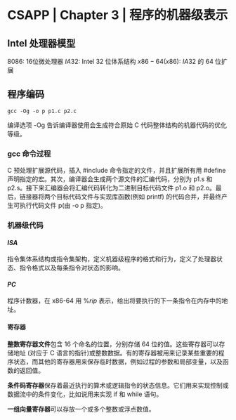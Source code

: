 # CSAPP | Chapter 3 | 程序的机器级表示
## Intel 处理器模型
$8086$: 16位微处理器
$IA32$: Intel 32 位体系结构
$x86-64(x86)$: $IA32$ 的 64 位扩展
## 程序编码
```shell
gcc -Og -o p p1.c p2.c
```
编译选项 -Og 告诉编译器使用会生成符合原始 C 代码整体结构的机器代码的优化等级。
### gcc 命令过程
C 预处理扩展源代码，插入 \#include 命令指定的文件，并且扩展所有用 \#define 声明指定的宏。其次，编译器会生成两个源文件的汇编代码，分别为 p1.s 和 p2.s。接下来汇编器会将汇编代码转化为二进制目标代码文件 p1.o 和 p2.o。最后，链接器将两个目标代码文件与实现库函数(例如 printf) 的代码合并，并最终产生可执行代码文件 p(由 -o p 指定)。
### 机器级代码
#### $ISA$
指令集体系结构或指令集架构，定义机器级程序的格式和行为，定义了处理器状态、指令格式以及每条指令对状态的影响。
#### $PC$
程序计数器，在 x86-64 用 $\%rip$ 表示，给出将要执行的下一条指令在内存中的地址。
#### 寄存器
**整数寄存器文件**包含 16 个命名的位置，分别存储 64 位的值。这些寄存器可以存储地址 (对应于 C 语言的指针)或整数数据。有的寄存器被用来记录某些重要的程序状态，而其他的寄存器用来保存临时数据，例如过程的参数和局部变量，以及函数的返回值。 

**条件码寄存器**保存着最近执行的算术或逻辑指令的状态信息。它们用来实现控制或数据流中的条件变化，比如说用来实现 if 和 while 语句。 

**一组向量寄存器**可以存放一个或多个整数或浮点数值。